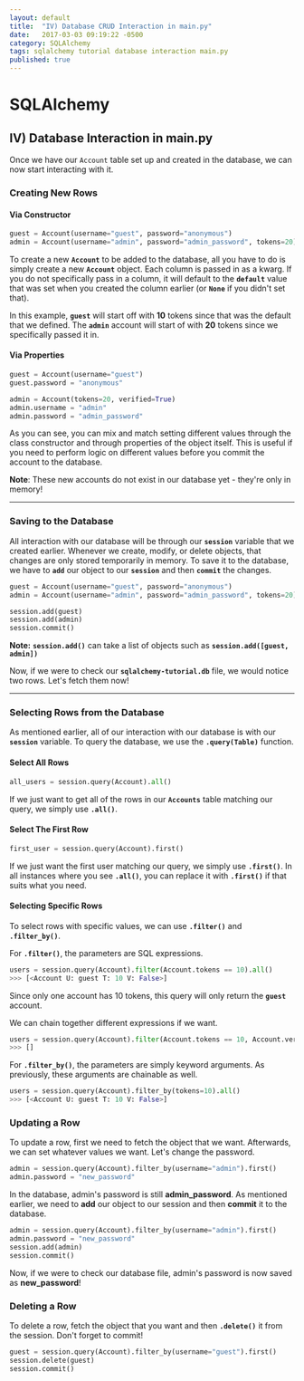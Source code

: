```yaml
---
layout: default
title:  "IV) Database CRUD Interaction in main.py"
date:   2017-03-03 09:19:22 -0500
category: SQLAlchemy 
tags: sqlalchemy tutorial database interaction main.py
published: true
---
```


# SQLAlchemy
## IV) Database Interaction in **main.py**

Once we have our `Account` table set up and created in the database, we can now start interacting with it.

### Creating New Rows

#### Via Constructor

```python
guest = Account(username="guest", password="anonymous")
admin = Account(username="admin", password="admin_password", tokens=20)
```

To create a new **`Account`** to be added to the database, all you have to do is simply create a new **`Account`** object. Each column is passed in as a kwarg. If you do not specifically pass in a column, it will default to the **`default`** value that was set when you created the column earlier (or **`None`** if you didn't set that).

In this example, **`guest`** will start off with **10** tokens since that was the default that we defined. The **`admin`** account will start of with **20** tokens since we specifically passed it in.

#### Via Properties
```python
guest = Account(username="guest")
guest.password = "anonymous"

admin = Account(tokens=20, verified=True)
admin.username = "admin"
admin.password = "admin_password"
```

As you can see, you can mix and match setting different values through the class constructor and through properties of the object itself. This is useful if you need to perform logic on different values before you commit the account to the database.

**Note**: These new accounts do not exist in our database yet - they're only in memory!

***


### Saving to the Database

All interaction with our database will be through our **`session`** variable that we created earlier. Whenever we create, modify, or delete objects, that changes are only stored temporarily in memory. To save it to the database, we have to **`add`** our object to our **`session`** and then **`commit`** the changes.

```python
guest = Account(username="guest", password="anonymous")
admin = Account(username="admin", password="admin_password", tokens=20)

session.add(guest)
session.add(admin)
session.commit()
```

**Note:** **`session.add()`** can take a list of objects such as **`session.add([guest, admin])`**


Now, if we were to check our **`sqlalchemy-tutorial.db`** file, we would notice two rows. Let's fetch them now!



***



### Selecting Rows from the Database

As mentioned earlier, all of our interaction with our database is with our **`session`** variable. To query the database, we use the **`.query(Table)`** function.

#### Select All Rows

```python
all_users = session.query(Account).all()
```

If we just want to get all of the rows in our **`Accounts`** table matching our query, we simply use **`.all()`**.

#### Select The First Row

```python
first_user = session.query(Account).first()
```

If we just want the first user matching our query, we simply use **`.first()`**. In all instances where you see **`.all()`**, you can replace it with **`.first()`** if that suits what you need.



#### Selecting Specific Rows

To select rows with specific values, we can use **`.filter()`** and **`.filter_by()`**.

For **`.filter()`**, the parameters are SQL expressions.

```python
users = session.query(Account).filter(Account.tokens == 10).all()
>>> [<Account U: guest T: 10 V: False>]
```

Since only one account has 10 tokens, this query will only return the **`guest`** account.

We can chain together different expressions if we want.

```python
users = session.query(Account).filter(Account.tokens == 10, Account.verified == True).all()
>>> []
```

For **`.filter_by()`**, the parameters are simply keyword arguments. As previously, these arguments are chainable as well.

```python
users = session.query(Account).filter_by(tokens=10).all()
>>> [<Account U: guest T: 10 V: False>]
```


### Updating a Row

To update a row, first we need to fetch the object that we want. Afterwards, we can set whatever values we want. Let's change the password.

```python
admin = session.query(Account).filter_by(username="admin").first()
admin.password = "new_password"
```

In the database, admin's password is still **admin_password**. As mentioned earlier, we need to **add** our object to our session and then **commit** it to the database.

```python
admin = session.query(Account).filter_by(username="admin").first()
admin.password = "new_password"
session.add(admin)
session.commit()
```

Now, if we were to check our database file, admin's password is now saved as **new_password**!


### Deleting a Row

To delete a row, fetch the object that you want and then **`.delete()`** it from the session. Don't forget to commit!

```python
guest = session.query(Account).filter_by(username="guest").first()
session.delete(guest)
session.commit()
```